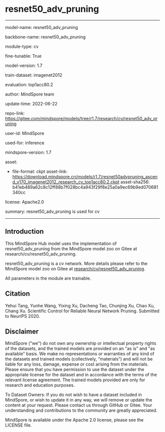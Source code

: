 # resnet50_adv_pruning

---

model-name: resnet50_adv_pruning

backbone-name: resnet50_adv_pruning

module-type: cv

fine-tunable: True

model-version: 1.7

train-dataset: imagenet2012

evaluation: top1acc80.2

author: MindSpore team

update-time: 2022-06-22

repo-link: <https://gitee.com/mindspore/models/tree/r1.7/research/cv/resnet50_adv_pruning>

user-id: MindSpore

used-for: inference

mindspore-version: 1.7

asset:

-
    file-format: ckpt
    asset-link: <https://download.mindspore.cn/models/r1.7/resnet50advpruning_ascend_v170_imagenet2012_research_cv_top1acc80.2.ckpt>
    asset-sha256: b41eb489a62c8c12ff88b7f028bc4a943f29f8e25a0a9ec69b9ed070681340cc

license: Apache2.0

summary: resnet50_adv_pruning is used for cv

---

## Introduction

This MindSpore Hub model uses the implementation of resnet50_adv_pruning from the MindSpore model zoo on Gitee at research/cv/resnet50_adv_pruning.

resnet50_adv_pruning is a cv network. More details please refer to the MindSpore model zoo on Gitee at [research/cv/resnet50_adv_pruning](https://gitee.com/mindspore/models/blob/r1.7/research/cv/resnet50_adv_pruning/Readme.md).

All parameters in the module are trainable.

## Citation

Yehui Tang, Yunhe Wang, Yixing Xu, Dacheng Tao, Chunjing Xu, Chao Xu, Chang Xu. Scientific Control for Reliable Neural Network Pruning. Submitted to NeurIPS 2020.

## Disclaimer

MindSpore ("we") do not own any ownership or intellectual property rights of the datasets, and the trained models are provided on an "as is" and "as available" basis. We make no representations or warranties of any kind of the datasets and trained models (collectively, “materials”) and will not be liable for any loss, damage, expense or cost arising from the materials. Please ensure that you have permission to use the dataset under the appropriate license for the dataset and in accordance with the terms of the relevant license agreement. The trained models provided are only for research and education purposes.

To Dataset Owners: If you do not wish to have a dataset included in MindSpore, or wish to update it in any way, we will remove or update the content at your request. Please contact us through GitHub or Gitee. Your understanding and contributions to the community are greatly appreciated.

MindSpore is available under the Apache 2.0 license, please see the LICENSE file.
